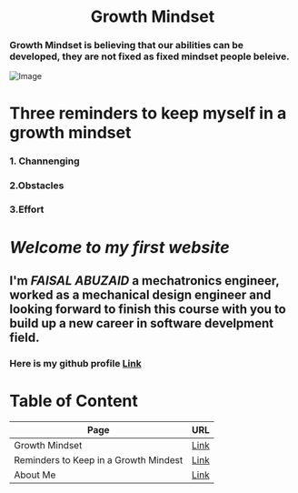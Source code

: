 # **<center> Growth Mindset </center>**

### Growth Mindset is believing that our abilities can be developed, they are not fixed as fixed mindset people beleive.

![Image](https://3kllhk1ibq34qk6sp3bhtox1-wpengine.netdna-ssl.com/wp-content/uploads/NewGrowthMindset2.png)


# **Three reminders to keep myself in a growth mindset**
### 1. Channenging 
### 2.Obstacles  
### 3.Effort 


# *Welcome to my first website*

## I'm _FAISAL ABUZAID_ a mechatronics engineer, worked as a mechanical design engineer and looking forward to finish this course with you to build up a new career in software develpment field.

### Here is my github profile [Link](https://github.com/faisalabuzaid)




# Table of Content 

 Page | URL
 ---- | ----
 Growth Mindset  | [Link](https://faisalabuzaid.github.io/reading-notes/growthmindset)
  Reminders to Keep in a Growth Mindest| [Link](https://faisalabuzaid.github.io/reading-notes/reminders)
   About Me | [Link](https://github.com/faisalabuzaid)
